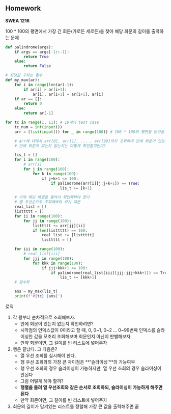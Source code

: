 ## Homework

**SWEA 1216**

100 * 100의 평면에서 가장 긴 회문(가로든 세로든)을 찾아 해당 회문의 길이를 출력하는 문제

```python
def palindrome(args):
    if args == args[-1::-1]:
        return True
    else:
        return False

# 최댓값 구하는 함수
def my_max(ar):
    for i in range(len(ar)-1):
        if ar[i] > ar[i+1]:
            ar[i], ar[i+1] = ar[i+1], ar[i]
    if ar == []:
        return 0
    else:
        return ar[-1]

for tc in range(1, 11): # 10개의 test case
    tc_num = int(input())
    arr = [list(input()) for _ in range(100)] # 100 * 100의 평면을 받아옴

    # arr에 대해서 arr[0], arr[1], ... , arr[99]까지 조회하며 안에 회문이 있는지 없는지를 확인하고, 만약 회문이 있다면 그 회문의 길이를 리스트에 담아 정렬하여 가장 큰 값을 반환
    # 안에 회문이 있는지 없는지는 어떻게 확인할것인가?

    lis_t = []
    for i in range(100):
        # arr[i]
        for j in range(100):
            for k in range(100):
                if j+k+1 <= 100:
                    if palindrome(arr[i][j:j+k+1]) == True:
                        lis_t += [k+1]

    # 이제 해당 배열을 돌려서 확인해봐야 한다
    # 열 우선순으로 조회해봐야 하기 때문
    real_list = []
    listtttt = []
    for ii in range(100):
        for jj in range(100):
            listtttt += arr[jj][ii]
            if len(listtttt) == 100:
                real_list += [listtttt]
                listtttt = []

    for iii in range(100):
        # real_list[iii]
        for jjj in range(100):
            for kkk in range(100):
                if jjj+kkk+1 <= 100:
                    if palindrome(real_list[iii][jjj:jjj+kkk+1]) == True:
                        lis_t += [kkk+1]
    # 함수화

    ans = my_max(lis_t)
    print(f'#{tc} {ans}')
```

로직

1. 각 행부터 순차적으로 조회해보자.
   - 안에 회문이 있는지 없는지 확인하려면?
   - 시작점의 인덱스값이 0이라고 할 때, 0, 0~1, 0~2 ... 0~99번째 인덱스를 슬라이싱한 값을 모조리 조회해보며 회문인지 아닌지 판별해보자
   - 만약 회문이면, 그 길이를 빈 리스트에 넣어주자
2. 행은 끝났다. 그 다음은?
   - 열 우선 조회를 실시해야 한다.
   - 행 우선 조회와의 가장 큰 차이점은 **'슬라이싱'**의 가능여부
   - 행 우선 조회의 경우 슬라이싱이 가능하지만, 열 우선 조회의 경우 슬라이싱이 안된다
   - 그럼 어떻게 해야 할까?
   - **행렬을 돌려 열 우선조회와 같은 순서로 조회하되, 슬라이싱이 가능하게 해주면 된다**
   - 만약 회문이면, 그 길이를 빈 리스트에 넣어주자
3. 회문의 길이가 담겨있는 리스트를 정렬해 가장 큰 값을 출력해주면 끝
